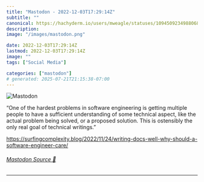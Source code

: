 ```yaml
---
title: "Mastodon - 2022-12-03T17:29:14Z"
subtitle: ""
canonical: https://hachyderm.io/users/mweagle/statuses/109450923498806898
description:
image: "/images/mastodon.png"

date: 2022-12-03T17:29:14Z
lastmod: 2022-12-03T17:29:14Z
image: ""
tags: ["Social Media"]

categories: ["mastodon"]
# generated: 2025-07-21T21:15:38-07:00
---
```

![Mastodon](/images/mastodon.png)

<p>“One of the hardest problems in software engineering is getting multiple people to have a sufficient understanding of some technical aspect, like the actual problem being solved, or a proposed solution. This is ostensibly the only real goal of technical writings.”</p><p><a href="https://surfingcomplexity.blog/2022/11/24/writing-docs-well-why-should-a-software-engineer-care/" target="_blank" rel="nofollow noopener noreferrer" translate="no"><span class="invisible">https://</span><span class="ellipsis">surfingcomplexity.blog/2022/11</span><span class="invisible">/24/writing-docs-well-why-should-a-software-engineer-care/</span></a></p>


###### [Mastodon Source 🐘](https://hachyderm.io/@mweagle/109450923498806898)

___
